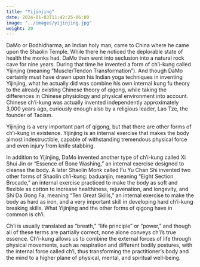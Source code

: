 ```yaml
---
title: "Yijinjing"
date: 2024-01-03T11:42:25-06:00
image: "../images/yijinjing.jpg"
weight: 20
---
```


DaMo or Bodhidharma, an Indian holy man, came to China where he came upon the Shaolin Temple. While there he noticed the deplorable state of health the monks had. DaMo then went into seclusion into a natural rock cave for nine years. During that time he invented a form of ch’i-kung called Yijinjing (meaning “Muscle/Tendon Transformation”). And though DaMo certainly must have drawn upon his Indian yoga techniques in inventing Yijinjing, what he actually did was combine his own internal kung fu theory to the already existing Chinese theory of qigong, while taking the differences in Chinese physiology and physical environment into account. Chinese ch’i-kung was actually invented independently approximately 3,000 years ago, curiously enough also by a religious leader, Lao Tze, the founder of Taoism.

Yijinjing is a very important part of qigong, but that there are other forms of ch’i-kung in existence. Yijinjing is an internal exercise that makes the body almost indestructible, capable of withstanding tremendous physical force and even injury from knife stabbing.

In addition to Yijinjing, DaMo invented another type of ch’i-kung called Xi Shui Jin or “Essence of Bone Washing,” an internal exercise designed to cleanse the body. A later Shaolin Monk called Fu Yu Chan Shi invented two other forms of Shaolin ch’i-kung: baduanjin, meaning “Eight Section Brocade,” an internal exercise practiced to make the body as soft and flexible as cotton to increase healthiness, rejuvenation, and longevity, and Shi Da Gong Fa, meaning “Ten Great Skills,” an internal exercise to make the body as hard as iron, and a very important skill in developing hard ch’i-kung breaking skills. What Yijinjing and the other forms of qigong have in common is ch’i.

Ch’i is usually translated as “breath,” “life principle” or “power,” and though all of these terms are partially correct, none alone conveys ch’i’s true essence. Ch’i-kung allows us to combine the external forces of life through physical movements, such as respiration and different bodily postures, with the internal force called ch’i, thus transforming the practitioner’s body and the mind to a higher plane of physical, mental, and spiritual well-being.
